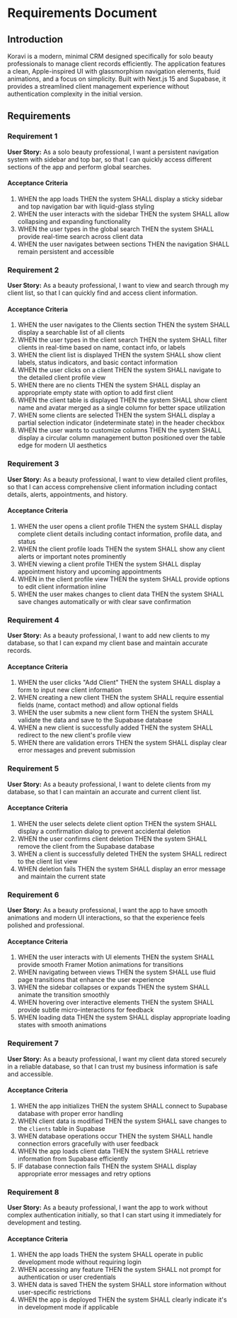 # Requirements Document

## Introduction

Koravi is a modern, minimal CRM designed specifically for solo beauty professionals to manage client records efficiently. The application features a clean, Apple-inspired UI with glassmorphism navigation elements, fluid animations, and a focus on simplicity. Built with Next.js 15 and Supabase, it provides a streamlined client management experience without authentication complexity in the initial version.

## Requirements

### Requirement 1

**User Story:** As a solo beauty professional, I want a persistent navigation system with sidebar and top bar, so that I can quickly access different sections of the app and perform global searches.

#### Acceptance Criteria

1. WHEN the app loads THEN the system SHALL display a sticky sidebar and top navigation bar with liquid-glass styling
2. WHEN the user interacts with the sidebar THEN the system SHALL allow collapsing and expanding functionality
3. WHEN the user types in the global search THEN the system SHALL provide real-time search across client data
4. WHEN the user navigates between sections THEN the navigation SHALL remain persistent and accessible

### Requirement 2

**User Story:** As a beauty professional, I want to view and search through my client list, so that I can quickly find and access client information.

#### Acceptance Criteria

1. WHEN the user navigates to the Clients section THEN the system SHALL display a searchable list of all clients
2. WHEN the user types in the client search THEN the system SHALL filter clients in real-time based on name, contact info, or labels
3. WHEN the client list is displayed THEN the system SHALL show client labels, status indicators, and basic contact information
4. WHEN the user clicks on a client THEN the system SHALL navigate to the detailed client profile view
5. WHEN there are no clients THEN the system SHALL display an appropriate empty state with option to add first client
6. WHEN the client table is displayed THEN the system SHALL show client name and avatar merged as a single column for better space utilization
7. WHEN some clients are selected THEN the system SHALL display a partial selection indicator (indeterminate state) in the header checkbox
8. WHEN the user wants to customize columns THEN the system SHALL display a circular column management button positioned over the table edge for modern UI aesthetics

### Requirement 3

**User Story:** As a beauty professional, I want to view detailed client profiles, so that I can access comprehensive client information including contact details, alerts, appointments, and history.

#### Acceptance Criteria

1. WHEN the user opens a client profile THEN the system SHALL display complete client details including contact information, profile data, and status
2. WHEN the client profile loads THEN the system SHALL show any client alerts or important notes prominently
3. WHEN viewing a client profile THEN the system SHALL display appointment history and upcoming appointments
4. WHEN in the client profile view THEN the system SHALL provide options to edit client information inline
5. WHEN the user makes changes to client data THEN the system SHALL save changes automatically or with clear save confirmation

### Requirement 4

**User Story:** As a beauty professional, I want to add new clients to my database, so that I can expand my client base and maintain accurate records.

#### Acceptance Criteria

1. WHEN the user clicks "Add Client" THEN the system SHALL display a form to input new client information
2. WHEN creating a new client THEN the system SHALL require essential fields (name, contact method) and allow optional fields
3. WHEN the user submits a new client form THEN the system SHALL validate the data and save to the Supabase database
4. WHEN a new client is successfully added THEN the system SHALL redirect to the new client's profile view
5. WHEN there are validation errors THEN the system SHALL display clear error messages and prevent submission

### Requirement 5

**User Story:** As a beauty professional, I want to delete clients from my database, so that I can maintain an accurate and current client list.

#### Acceptance Criteria

1. WHEN the user selects delete client option THEN the system SHALL display a confirmation dialog to prevent accidental deletion
2. WHEN the user confirms client deletion THEN the system SHALL remove the client from the Supabase database
3. WHEN a client is successfully deleted THEN the system SHALL redirect to the client list view
4. WHEN deletion fails THEN the system SHALL display an error message and maintain the current state

### Requirement 6

**User Story:** As a beauty professional, I want the app to have smooth animations and modern UI interactions, so that the experience feels polished and professional.

#### Acceptance Criteria

1. WHEN the user interacts with UI elements THEN the system SHALL provide smooth Framer Motion animations for transitions
2. WHEN navigating between views THEN the system SHALL use fluid page transitions that enhance the user experience
3. WHEN the sidebar collapses or expands THEN the system SHALL animate the transition smoothly
4. WHEN hovering over interactive elements THEN the system SHALL provide subtle micro-interactions for feedback
5. WHEN loading data THEN the system SHALL display appropriate loading states with smooth animations

### Requirement 7

**User Story:** As a beauty professional, I want my client data stored securely in a reliable database, so that I can trust my business information is safe and accessible.

#### Acceptance Criteria

1. WHEN the app initializes THEN the system SHALL connect to Supabase database with proper error handling
2. WHEN client data is modified THEN the system SHALL save changes to the `clients` table in Supabase
3. WHEN database operations occur THEN the system SHALL handle connection errors gracefully with user feedback
4. WHEN the app loads client data THEN the system SHALL retrieve information from Supabase efficiently
5. IF database connection fails THEN the system SHALL display appropriate error messages and retry options

### Requirement 8

**User Story:** As a beauty professional, I want the app to work without complex authentication initially, so that I can start using it immediately for development and testing.

#### Acceptance Criteria

1. WHEN the app loads THEN the system SHALL operate in public development mode without requiring login
2. WHEN accessing any feature THEN the system SHALL not prompt for authentication or user credentials
3. WHEN data is saved THEN the system SHALL store information without user-specific restrictions
4. WHEN the app is deployed THEN the system SHALL clearly indicate it's in development mode if applicable